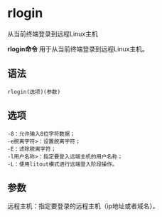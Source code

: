 # rlogin

从当前终端登录到远程Linux主机


**rlogin命令** 用于从当前终端登录到远程Linux主机。

##  语法

```
rlogin(选项)(参数)
```

##  选项

```
-8：允许输入8位字符数据；
-e脱离字符>：设置脱离字符；
-E：滤除脱离字符；
-l用户名称>：指定要登入远端主机的用户名称；
-L：使用litout模式进行远端登入阶段操作。
```

##  参数

远程主机：指定要登录的远程主机（ip地址或者域名）。


